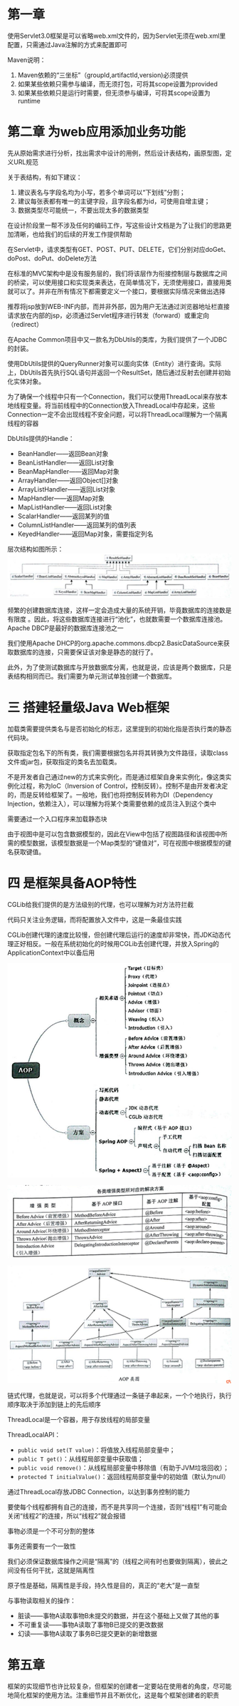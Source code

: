 # 第一章

使用Servlet3.0框架是可以省略web.xml文件的，因为Servlet无须在web.xml里配置，只需通过Java注解的方式来配置即可

Maven说明：

1. Maven依赖的“三坐标”（groupId,artifactId,version)必须提供
2. 如果某些依赖只需参与编译，而无须打包，可将其scope设置为provided
3. 如果某些依赖只是运行时需要，但无须参与编译，可将其scope设置为runtime

# 第二章 为web应用添加业务功能

先从原始需求进行分析，找出需求中设计的用例，然后设计表结构，画原型图，定义URL规范

关于表结构，有如下建议：

1. 建议表名与字段名均为小写，若多个单词可以“下划线”分割；
2. 建议每张表都有唯一的主键字段，且字段名都为id，可使用自增主键；
3. 数据类型尽可能统一，不要出现太多的数据类型

在设计阶段里一帮不涉及任何的编码工作，写这些设计文档是为了让我们的思路更加清晰，也给我们的后续的开发工作提供帮助

在Servlet中，请求类型有GET、POST、PUT、DELETE，它们分别对应doGet、doPost、doPut、doDelete方法

在标准的MVC架构中是没有服务层的，我们将该层作为衔接控制层与数据库之间的桥梁，可以使用接口和实现类来表达，在简单情况下，无须使用接口，直接用类就可以了。并非在所有情况下都需要定义一个接口，要根据实际情况来做出选择

推荐将jsp放到WEB-INF内部，而并非外部，因为用户无法通过浏览器地址栏直接请求放在内部的jsp，必须通过Servlet程序进行转发（forward）或重定向（redirect）

在Apache Common项目中又一款名为DbUtils的类库，为我们提供了一个JDBC的封装。

使用DbUtils提供的QueryRunner对象可以面向实体（Entity）进行查询。实际上，DbUtils首先执行SQL语句并返回一个ResultSet，随后通过反射去创建并初始化实体对象。

为了确保一个线程中只有一个Connection，我们可以使用ThreadLocal来存放本地线程变量。将当前线程中的Connection放入ThreadLocal中存起来，这些Connection一定不会出现线程不安全问题，可以将ThreadLocal理解为一个隔离线程的容器

DbUtils提供的Handle：

* BeanHandler——返回Bean对象
* BeanListHandler——返回List对象
* BeanMapHandler——返回Map对象
* ArrayHandler——返回Object[]对象
* ArrayListHandler——返回List对象
* MapHandler——返回Map对象
* MapListHandler——返回List对象
* ScalarHandler——返回某列的值
* ColumnListHandler——返回某列的值列表
* KeyedHandler——返回Map对象，需要指定列名

层次结构如图所示： ![ResultSetHandler结构图](image\ResultSetHandler结构图.png)

频繁的创建数据库连接，这样一定会造成大量的系统开销，毕竟数据库的连接数是有限度 。因此，将这些数据库连接进行“池化”，也就数需要一个数据库连接池。Apache DBCP是最好的数据库连接池之一

我们使用Apache DHCP的org.apache.commons.dbcp2.BasicDataSource来获取数据库的连接，只需要保证该对象是静态的就行了。

此外，为了使测试数据库与开放数据库分离，也就是说，应该是两个数据库，只是表结构相同而已。我们需要为单元测试单独创建一个数据库。

# 三 搭建轻量级Java Web框架

加载类需要提供类名与是否初始化的标志，这里提到的初始化指是否执行类的静态代码块。

获取指定包名下的所有类，我们需要根据包名并将其转换为文件路径，读取class文件或jar包，获取指定的类名去加载类。

不是开发者自己通过new的方式来实例化，而是通过框架自身来实例化，像这类实例化过程，称为IoC（Inversion of Control，控制反转）。控制不是由开发者决定的，而是反转给框架了。一般地，我们也将控制反转称为DI（Dependency Injection，依赖注入），可以理解为将某个类需要依赖的成员注入到这个类中

需要通过一个入口程序来加载静态块

由于视图中是可以包含数据模型的，因此在View中包括了视图路径和该视图中所需的模型数据，该模型数据是一个Map类型的“键值对”，可在视图中根据模型的键名获取键值。

# 四 是框架具备AOP特性

CGLib给我们提供的是方法级别的代理，也可以理解为对方法符拦截

代码只关注业务逻辑，而将配置放入文件中，这是一条最佳实践

CGLib创建代理的速度比较慢，但创建代理后运行的速度却非常快，而JDK动态代理正好相反。一般在系统初始化的时候用CGLib去创建代理，并放入Spring的ApplicationContext中以备后用

![AOP](image\AOP.png)

![增强类型对应解决方案](image\增强类型对应解决方案.png)

![AOP类图](image\AOP类图.png)

链式代理，也就是说，可以将多个代理通过一条链子串起来，一个个地执行，执行顺序取决于添加到链上的先后顺序

ThreadLocal是一个容器，用于存放线程的局部变量

ThreadLocalAPI：

* `public void set(T value)`：将值放入线程局部变量中；
* `public T get()`：从线程局部变量中获取值；
* `public void remove()`：从线程局部变量中移除值（有助于JVM垃圾回收）；
* `protected T initialValue()`：返回线程局部变量中的初始值（默认为null）

通过ThreadLocal存放JDBC Connection，以达到事务控制的能力

要使每个线程都拥有自己的连接，而不是共享同一个连接，否则“线程1”有可能会关闭“线程2”的连接，所以“线程2”就会报错

事物必须是一个不可分割的整体

事务还需要有一个一致性

我们必须保证数据库操作之间是“隔离”的（线程之间有时也要做到隔离），彼此之间没有任何干扰，这就是隔离性

原子性是基础，隔离性是手段，持久性是目的，真正的“老大”是一直型

与事物读取相关的操作：

* 脏读——事物A读取事物B未提交的数据，并在这个基础上又做了其他的事
* 不可重复读——事物A读取了事物B已提交的更改数据
* 幻读——事物A读取了事务B已提交更新的新增数据


# 第五章

框架的实现细节也许比较复杂，但框架的创建者一定要站在使用者的角度，尽可能地简化框架的使用方法。注重细节并且不断优化，这是每个框架创建者的职责



